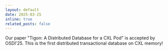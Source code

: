 ```yaml
---
layout: default
date: 2025-03-25
inline: true
related_posts: false
---
```


Our paper "Tigon: A Distributed Database for a CXL Pod" is accepted by OSDI'25. This is the first distributed transactional database on CXL memory!
